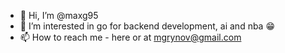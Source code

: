 - 👋 Hi, I’m @maxg95
- 👀 I’m interested in go for backend development, ai and nba :grin:
- 📫 How to reach me - here or at mgrynov@gmail.com

<!---
maxg95/maxg95 is a ✨ special ✨ repository because its `README.md` (this file) appears on your GitHub profile.
You can click the Preview link to take a look at your changes.
--->
